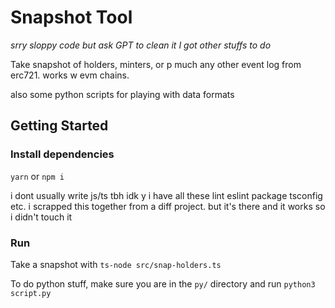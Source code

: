 # Snapshot Tool

_srry sloppy code but ask GPT to clean it I got other stuffs to do_

Take snapshot of holders, minters, or p much any other event log from erc721. works w evm chains.

also some python scripts for playing with data formats

## Getting Started

### Install dependencies

`yarn` or `npm i`

i dont usually write js/ts tbh idk y i have all these lint eslint package tsconfig etc. i scrapped this together from a diff project. but it's there and it works so i didn't touch it

### Run

Take a snapshot with `ts-node src/snap-holders.ts`

To do python stuff, make sure you are in the `py/` directory and run `python3 script.py`
